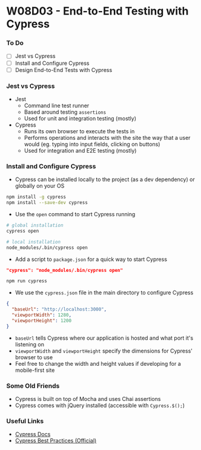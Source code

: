 # W08D03 - End-to-End Testing with Cypress

### To Do
- [ ] Jest vs Cypress
- [ ] Install and Configure Cypress
- [ ] Design End-to-End Tests with Cypress

### Jest vs Cypress
* Jest
  * Command line test runner
  * Based around testing `assertions`
  * Used for unit and integration testing (mostly)
* Cypress
  * Runs its own browser to execute the tests in
  * Performs operations and interacts with the site the way that a user would (eg. typing into input fields, clicking on buttons)
  * Used for integration and E2E testing (mostly)

### Install and Configure Cypress
* Cypress can be installed locally to the project (as a dev dependency) or globally on your OS

```bash
npm install -g cypress
npm install --save-dev cypress
```

* Use the `open` command to start Cypress running

```bash
# global installation
cypress open

# local installation
node_modules/.bin/cypress open
```

* Add a script to `package.json` for a quick way to start Cypress

```json
"cypress": "node_modules/.bin/cypress open"
```

```bash
npm run cypress
```

* We use the `cypress.json` file in the main directory to configure Cypress

```json
{
  "baseUrl": "http://localhost:3000",
  "viewportWidth": 1280,
  "viewportHeight": 1200
}
```

* `baseUrl` tells Cypress where our application is hosted and what port it's listening on
* `viewportWidth` and `viewportHeight` specify the dimensions for Cypress' browser to use
* Feel free to change the width and height values if developing for a mobile-first site

### Some Old Friends
* Cypress is built on top of Mocha and uses Chai assertions
* Cypress comes with jQuery installed (accessible with `Cypress.$();`)

### Useful Links
- [Cypress Docs](https://docs.cypress.io/api/api/table-of-contents.html)
- [Cypress Best Practices (Official)](https://docs.cypress.io/guides/references/best-practices.html)
